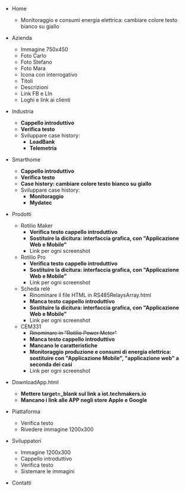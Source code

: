 - Home 
	- Monitoraggio e consumi energia elettrica: cambiare colore testo bianco su giallo
	
- Azienda
	- Immagine 750x450
	- Foto Carlo
	- Foto Stefano
	- Foto Mara
	- Icona con interrogativo
	- Titoli
	- Descrizioni
	- Link FB e LIn
	- Loghi e link ai clienti

- Industria
	- **Cappello introduttivo**
	- **Verifica testo**
	- Sviluppare case history: 
		- **LoadBank** 
		- **Telemetria**

- Smarthome
	- **Cappello introduttivo**
	- **Verifica testo**
	- **Case history: cambiare colore testo bianco su giallo**
	- Sviluppare case history: 
		- **Monitoraggio**
		- **Mydatec**

- Prodotti
	- Rotilio Maker
		- **Verifica testo cappello introduttivo**
		- **Sostituire la dicitura: interfaccia grafica, con "Applicazione Web e Mobile"**
		- Link per ogni screenshot
	- Rotilio Pro
		- **Verifica testo cappello introduttivo**
		- **Sostituire la dicitura: interfaccia grafica, con "Applicazione Web e Mobile"**
		- Link per ogni screenshot
	- Scheda relè
		- Rinominare il file HTML in RS485RelaysArray.html
		- **Manca testo cappello introduttivo**
		- **Sostituire la dicitura: interfaccia grafica, con "Applicazione Web e Mobile"**
		- Link per ogni screenshot
	- CEM331
		- ~~Rinominare in "Rotilio Power Meter"~~
		- **Manca testo cappello introduttivo**
		- **Mancano le caratteristiche**
		- **Monitoraggio produzione e consumi di energia elettrica: sostituire con "Applicazione Mobile", "applicazione web" a seconda dei casi**
		- Link per ogni screenshot

- DownloadApp.html
	- **Mettere target=_blank sul link a iot.techmakers.io**
	- **Mancano i link alle APP negli store Apple e Google**


- Piattaforma
	- Verifica testo
	- Rivedere immagine 1200x300

- Sviluppatori
	- Immagine 1200x300
	- Cappello introduttivo
	- Verifica testo
	- Sistemare le immagini

- Contatti
